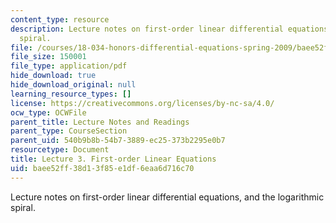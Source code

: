 ```yaml
---
content_type: resource
description: Lecture notes on first-order linear differential equations, and the logarithmic
  spiral.
file: /courses/18-034-honors-differential-equations-spring-2009/baee52ff38d13f85e1df6eaa6d716c70_MIT18_034s09_lec03.pdf
file_size: 150001
file_type: application/pdf
hide_download: true
hide_download_original: null
learning_resource_types: []
license: https://creativecommons.org/licenses/by-nc-sa/4.0/
ocw_type: OCWFile
parent_title: Lecture Notes and Readings
parent_type: CourseSection
parent_uid: 540b9b8b-54b7-3889-ec25-373b2295e0b7
resourcetype: Document
title: Lecture 3. First-order Linear Equations
uid: baee52ff-38d1-3f85-e1df-6eaa6d716c70
---
```

Lecture notes on first-order linear differential equations, and the logarithmic spiral.